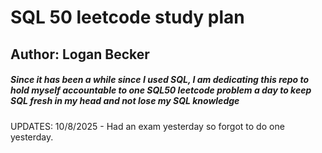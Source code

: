 # SQL 50 leetcode study plan
## Author: Logan Becker
##### Since it has been a while since I used SQL, I am dedicating this repo to hold myself accountable to one SQL50 leetcode problem a day to keep SQL fresh in my head and not lose my SQL knowledge


UPDATES:
10/8/2025 - Had an exam yesterday so forgot to do one yesterday.
